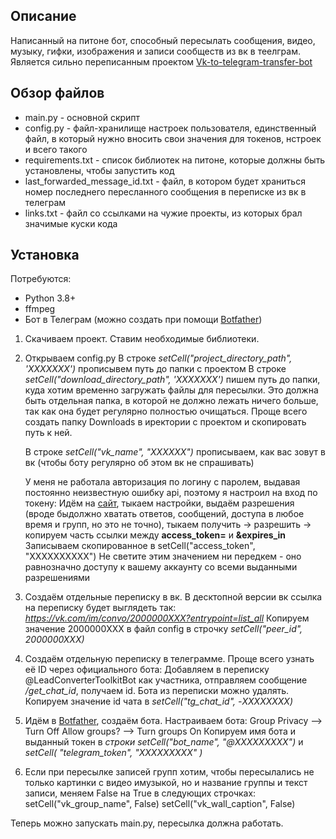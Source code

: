 ## Описание

Написанный на питоне бот, способный пересылать сообщения, видео, музыку, гифки, изображения и записи сообществ из вк в теелграм.
Является сильно переписанным проектом [Vk-to-telegram-transfer-bot](https://github.com/Whiletruedoend/Vk-to-telegram-transfer-bot)

## Обзор файлов

* main.py - основной скрипт
* config.py - файл-хранилище настроек пользователя, единственный файл, в который нужно вносить свои значения для токенов, нстроек и всего такого
* requirements.txt - список библиотек на питоне, которые должны быть установлены, чтобы запустить код
* last_forwarded_message_id.txt - файл, в котором будет храниться номер последнего пересланного сообщения в переписке из вк в телеграм
* links.txt - файл со ссылками на чужие проекты, из которых брал значимые куски кода 

## Установка

Потребуются: 
* Python 3.8+
* ffmpeg
* Бот в Телеграм (можно создать при помощи [Botfather](https://t.me/BotFather))

1. Скачиваем проект. Ставим необходимые библиотеки.

3. Открываем config.py
   В строке *setCell("project_directory_path", 'XXXXXXX')* прописывем путь до папки с проектом
   В строке *setCell("download_directory_path", 'XXXXXXX')* пишем путь до папки, куда хотим временно загружать файлы для пересылки.
   Это должна быть отдельная папка, в которой не должно лежать ничего больше, так как она будет регулярно полностью очищаться.
   Проще всего создать папку Downloads в иректории с проектом и скопировать путь к ней.
   
   В строке *setCell("vk_name", "XXXXXX")* прописываем, как вас зовут в вк (чтобы боту регулярно об этом вк не спрашивать)
   
   У меня не работала авторизация по логину с паролем, выдавая постоянно неизвестную ошибку api, поэтому я настроил на вход по токену:
   Идём на [сайт](https://vkhost.github.io/), тыкаем настройки, выдаём разрешения (вроде быдолжно хватать ответов, сообщений, доступа в любое время и групп, но это не точно),
   тыкаем получить -> разрешить -> копируем часть ссылки между **access_token=** и **&expires_in**
   Записываем скопированное в setCell("access_token", "XXXXXXXXXX")
   Не светите этим значением ни передкем - оно равнозначно доступу к вашему аккаунту со всеми выданными разрешениями

   
4. Создаём отдельные переписку в вк.
   В десктопной версии вк ссылка на переписку будет выглядеть так: *https://vk.com/im/convo/2000000XXX?entrypoint=list_all*
   Копируем значение 2000000XXX в файл config в строчку *setCell("peer_id", 2000000XXX)*

5. Создаём отдельную переписку в телеграмме.
   Проще всего узнать её ID через официального бота:
   Добавляем в переписку @LeadConverterToolkitBot как участника, отправляем сообщение */get_chat_id*, получаем id. Бота из переписки можно удалять.
   Копируем значение id чата в *setCell("tg_chat_id", -ХХХХХХХХ)*

6. Идём в [Botfather](https://t.me/BotFather), создаём бота.
   Настраиваем бота:
   Group Privacy —> Turn Off
   Allow groups? —> Turn groups On
   Копируем имя бота и выданный токен в *строки setCell("bot_name", "@ХХХХХХХХХ")* и *setCell( "telegram_token", "ХХХХХХХХХ" )*

7. Если при пересылке записей групп хотим, чтобы пересылались не только картинки с видео имузыкой, но и название группы и текст записи, меняем False на True в следующих строчках:
   setCell("vk_group_name", False)
   setCell("vk_wall_caption", False)

Теперь можно запускать main.py, пересылка должна работать.
